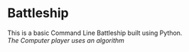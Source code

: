 # Battleship
This is a basic Command Line Battleship built using Python.\
*The Computer player uses an algorithm*